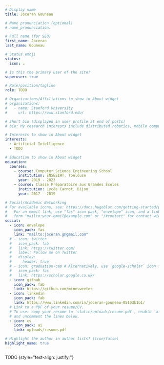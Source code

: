 ```yaml
---
# Display name
title: Joceran Gouneau

# Name pronunciation (optional)
# name_pronunciation: 

# Full name (for SEO)
first_name: Joceran
last_name: Gouneau

# Status emoji
status:
  icon: ☕️

# Is this the primary user of the site?
superuser: true

# Role/position/tagline
role: TODO

# Organizations/Affiliations to show in About widget
# organizations:
#   - name: Stanford University
#     url: https://www.stanford.edu/

# Short bio (displayed in user profile at end of posts)
# bio: My research interests include distributed robotics, mobile computing and programmable matter.

# Interests to show in About widget
interests:
  - Artificial Intelligence
  - TODO

# Education to show in About widget
education:
  courses:
    - course: Computer Science Engineering School
      institution: ENSEEIHT, Toulouse
      year: 2019 - 2023
    - course: Classe Préparatoire aux Grandes Écoles
      institution: Lycée Carnot, Dijon
      year: 2017 - 2019

# Social/Academic Networking
# For available icons, see: https://docs.hugoblox.com/getting-started/page-builder/#icons
#   For an email link, use "fas" icon pack, "envelope" icon, and a link in the
#   form "mailto:your-email@example.com" or "/#contact" for contact widget.
social:
  - icon: envelope
    icon_pack: fas
    link: "mailto:joceran.g@gmail.com"
  # - icon: twitter
  #   icon_pack: fab
  #   link: https://twitter.com/
  #   label: Follow me on Twitter
  #   display:
  #     header: true
  # - icon: graduation-cap # Alternatively, use `google-scholar` icon from `ai` icon pack
  #   icon_pack: fas
  #   link: https://scholar.google.co.uk/
  - icon: github
    icon_pack: fab
    link: https://github.com/minesweeter
  - icon: linkedin
    icon_pack: fab
    link: https://www.linkedin.com/in/joceran-gouneau-05103b1b1/
  # Link to a PDF of your resume/CV.
  # To use: copy your resume to `static/uploads/resume.pdf`, enable `ai` icons in `params.yaml`,
  # and uncomment the lines below.
  - icon: cv
    icon_pack: ai
    link: uploads/resume.pdf

# Highlight the author in author lists? (true/false)
highlight_name: true
---
```


TODO
{style="text-align: justify;"}
